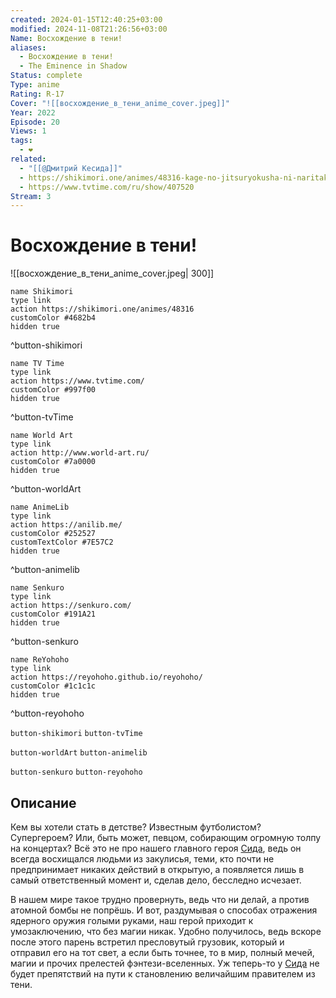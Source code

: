 ```yaml
---
created: 2024-01-15T12:40:25+03:00
modified: 2024-11-08T21:26:56+03:00
Name: Восхождение в тени!
aliases:
  - Восхождение в тени!
  - The Eminence in Shadow
Status: complete
Type: anime
Rating: R-17
Cover: "![[восхождение_в_тени_anime_cover.jpeg]]"
Year: 2022
Episode: 20
Views: 1
tags:
  - ❤
related:
  - "[[@Дмитрий Кесида]]"
  - https://shikimori.one/animes/48316-kage-no-jitsuryokusha-ni-naritakute
  - https://www.tvtime.com/ru/show/407520
Stream: 3
---
```


# Восхождение в тени!

![[восхождение_в_тени_anime_cover.jpeg| 300]]

```button
name Shikimori
type link
action https://shikimori.one/animes/48316
customColor #4682b4
hidden true
```
^button-shikimori

```button
name TV Time
type link
action https://www.tvtime.com/
customColor #997f00
hidden true
```
^button-tvTime

```button
name World Art
type link
action http://www.world-art.ru/
customColor #7a0000
hidden true
```
^button-worldArt

```button
name AnimeLib
type link
action https://anilib.me/
customColor #252527
customTextColor #7E57C2
hidden true
```
^button-animelib

```button
name Senkuro
type link
action https://senkuro.com/
customColor #191A21
hidden true
```
^button-senkuro

```button
name ReYohoho
type link
action https://reyohoho.github.io/reyohoho/
customColor #1c1c1c
hidden true
```
^button-reyohoho

`button-shikimori` `button-tvTime`

`button-worldArt` `button-animelib`

`button-senkuro` `button-reyohoho`

## Описание

Кем вы хотели стать в детстве? Известным футболистом? Супергероем? Или, быть может, певцом, собирающим огромную толпу на концертах? Всё это не про нашего главного героя [Сида](https://shikimori.one/characters/171572-cid-kagenou), ведь он всегда восхищался людьми из закулисья, теми, кто почти не предпринимает никаких действий в открытую, а появляется лишь в самый ответственный момент и, сделав дело, бесследно исчезает.

В нашем мире такое трудно провернуть, ведь что ни делай, а против атомной бомбы не попрёшь. И вот, раздумывая о способах отражения ядерного оружия голыми руками, наш герой приходит к умозаключению, что без магии никак. Удобно получилось, ведь вскоре после этого парень встретил пресловутый грузовик, который и отправил его на тот свет, а если быть точнее, то в мир, полный мечей, магии и прочих прелестей фэнтези-вселенных. Уж теперь-то у [Сида](https://shikimori.one/characters/171572-cid-kagenou) не будет препятствий на пути к становлению величайшим правителем из тени.
